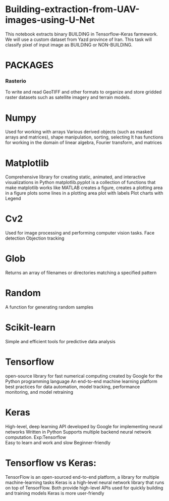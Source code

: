 # Building-extraction-from-UAV-images-using-U-Net
This notebook extracts binary BUILDING in Tensorflow-Keras farmework. We will use a custom dataset from Yazd province of Iran. This task will classify pixel of input image as BUILDING or NON-BUILDING.
# PACKAGES

### Rasterio
To write and read GeoTIFF and other formats
to organize and store gridded raster datasets such as satellite imagery and terrain models.

# Numpy
Used for working with arrays
Various derived objects (such as masked arrays and matrices), shape manipulation, sorting, selecting
It has functions for working in the domain of linear algebra, Fourier transform, and matrices

# Matplotlib
Comprehensive library for creating static, animated, and interactive visualizations in Python
matplotlib.pyplot is a collection of functions that make matplotlib works like MATLAB
creates a figure,
creates a plotting area in a figure
plots some lines in a plotting area
plot with labels
Plot charts with Legend

# Cv2
Used for image processing and performing computer vision tasks.
Face detection
Objection tracking

# Glob
Returns an array of filenames or directories matching a specified pattern

# Random
A function for generating random samples

# Scikit-learn
Simple and efficient tools for predictive data analysis

# Tensorflow
open-source library for fast numerical computing
created by Google for the Python programming language
An end-to-end machine learning platform
best practices for data automation, model tracking, performance monitoring, and model retraining

# Keras
High-level, deep learning API developed by Google for implementing neural networks
Written in Python
Supports multiple backend neural network computation. Exp:Tensorflow                    
Easy to learn and work and slow
Beginner-friendly

# Tensorflow vs Keras:
TensorFlow is an open-sourced end-to-end platform, a library for multiple machine-learning tasks
Keras is a high-level neural network library that runs on top of TensorFlow. Both provide high-level APIs used for quickly building and training models Keras is more user-friendly


